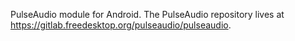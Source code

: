 PulseAudio module for Android. The PulseAudio repository lives at https://gitlab.freedesktop.org/pulseaudio/pulseaudio.